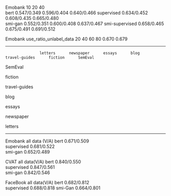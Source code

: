 
Emobank              10                            20                  40                     
bert            0.547/0.349                  0.596/0.404           0.640/0.466
supervised      0.634/0.452                  0.608/0.435           0.665/0.480   
smi-gan         0.552/0.351                  0.600/0.408           0.637/0.467
smi-supervised  0.658/0.465                  0.675/0.491           0.691/0.512


Emobank use_ratio_unlabel_data
  20      40      60      80 
0.670   0.679




****************************************************************************************************************

                   letters      newspaper      essays      blog      travel-guides      fiction      SemEval

SemEval


fiction


travel-guides


blog


essays


newspaper


letters


****************************************************************************************************************

Emobank         all data (V/A)
bert             0.671/0.509                             
supervised       0.681/0.522    
smi-gan          0.652/0.489


CVAT             all data(V/A)
bert              0.840/0.550                              
supervised        0.847/0.561     
smi-gan           0.842/0.546



FaceBook       all data(V/A)
bert            0.682/0.812    
supervised      0.688/0.818
smi-Gan         0.664/0.801











